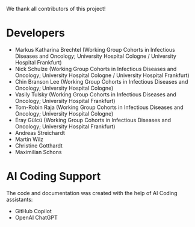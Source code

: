 We thank all contributors of this project!

# Developers
- Markus Katharina Brechtel (Working Group Cohorts in Infectious Diseases and Oncology; University Hospital Cologne / University Hospital Frankfurt)
- Nick Schulze (Working Group Cohorts in Infectious Diseases and Oncology; University Hospital Cologne / University Hospital Frankfurt)
- Chin Branson Lee (Working Group Cohorts in Infectious Diseases and Oncology; University Hospital Cologne)
- Vasily Tulsky (Working Group Cohorts in Infectious Diseases and Oncology; University Hospital Frankfurt)
- Tom-Robin Raja (Working Group Cohorts in Infectious Diseases and Oncology; University Hospital Cologne)
- Eray Gülcü (Working Group Cohorts in Infectious Diseases and Oncology; University Hospital Frankfurt)
- Andreas Streichardt
- Martin Wilz
- Christine Gotthardt
- Maximilian Schons

# AI Coding Support
The code and documentation was created with the help of AI Coding assistants:
- GitHub Copilot
- OpenAI ChatGPT

